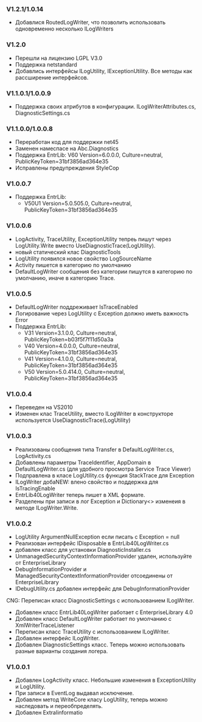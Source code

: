 ﻿### V1.2.1/1.0.14
* Добавлися RoutedLogWriter, что позволить использовать одновременно несколько ILogWriters

### V1.2.0
* Перешли на лицензию LGPL V3.0
* Поддержка netstandard
* Добавлись интерфейсы ILogUtility, IExceptionUtility. Все методы как рассширение интерфейсов.

### V1.1.0.1/1.0.0.9 
* Поддержка своих атрибутов в конфигурации. ILogWriterAttributes.cs, DiagnosticSettings.cs

### V1.1.0.0/1.0.0.8 
* Переработан код для поддержки net45
* Заменен намеспасе на Abc.Diagnostics
* Поддержка EntrLib:
		V60	Version=6.0.0.0, Culture=neutral, PublicKeyToken=31bf3856ad364e35
* Исправлены предупреждения StyleCop

### V1.0.0.7
* Поддержка EntrLib:
  * V50U1	Version=5.0.505.0, Culture=neutral, PublicKeyToken=31bf3856ad364e35

### V1.0.0.6
* LogActivity, TraceUtility, ExceptionUtility тепреь пишут через LogUtility.Write вместо UseDiagnosticTrace(LogUtility).
* новый статический клас DiagnosticTools
* LogUtility появился новое свойство LogSourceName
* Activity пишется в категорию по умолчанию
* DefaultLogWriter сообщения без категории пишутся в категорию по умолчанию, иначе в категорию Trace.

### V1.0.0.5
* DefaultLogWriter поддреживает IsTraceEnabled
* Логирование через LogUtility с Exception должно иметь важность Error
* Поддержка EntrLib:
  * V31	Version=3.1.0.0, Culture=neutral, PublicKeyToken=b03f5f7f11d50a3a
  * V40	Version=4.0.0.0, Culture=neutral, PublicKeyToken=31bf3856ad364e35
  * V41	Version=4.1.0.0, Culture=neutral, PublicKeyToken=31bf3856ad364e35
  * V50	Version=5.0.414.0, Culture=neutral, PublicKeyToken=31bf3856ad364e35

### V1.0.0.4
* Переведен на VS2010
* Изменен клас TraceUtility, вместо ILogWriter в конструкторе используется UseDiagnosticTrace(LogUtility)

### V1.0.0.3
* Реализованы сообщения типа Transfer в DefaultLogWriter.cs, LogActivity.cs
* Добавлены параметры TraceIdentifier, AppDomain в DefaultLogWriter.cs (для удобного просмотра Service Trace Viewer)
* Подправлена в класе LogUtility.cs функция StackTrace для Exception
* ILogWriter добаNEW:	влено свойство и поддержка для IsTracingEnable
* EntrLib40LogWriter теперь пишет в XML формате.
* Разделены при записи в лог Exception и Dictionary<> изменеия в методе ILogWriter.Write.

### V1.0.0.2
* LogUtility ArgumentNullException если писать c Exception = null
* Реализован интерфейс IDisposable в EntrLib40LogWriter.cs
* добавлен класс для установки DiagnosticInstaller.cs
* UnmanagedSecurityContextInformationProvider удален, используйте от EnterpriseLibrary
* DebugInformationProvider и ManagedSecurityContextInformationProvider отсоединены от EnterpriseLibrary
* IDebugUtility.cs добавлен интерфейс для DebugInformationProvider

CNG:	Переписан класс DiagnosticSettings с использованием ILogWriter.
* Добавлен класс EntrLib40LogWriter работает c EnterpriseLibrary 4.0
* Добавлен класс DefaultLogWriter работает по умолчанию с XmlWriterTraceListener
* Переписан класс TraceUtility с использованием ILogWriter.
* Добавлен интерфейс ILogWriter.
* Добавлен DiagnosticSettings класс. Теперь можно использовать разные варианты создания логера.

### V1.0.0.1
* Добавлен LogActivity класс. Небольшие изменения в ExceptionUtility и LogUtility.
* При записи в EventLog выдавал исключение.
* Добавлен метод WriteCore класу LogUtility, теперь можно наследовать и переобпределять.
* Добавлен ExtraIinformatio
